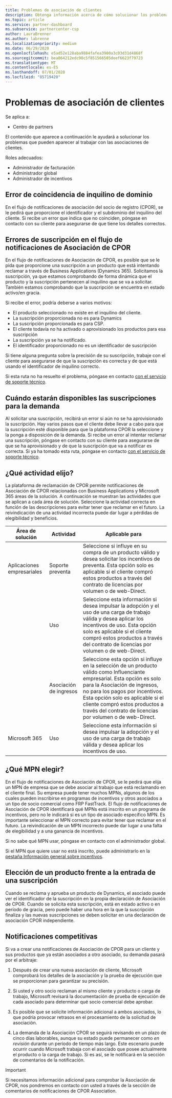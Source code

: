 ```yaml
---
title: Problemas de asociación de clientes
description: Obtenga información acerca de cómo solucionar los problemas que surgen al trabajar con las asociaciones de clientes de los asociados de registro (CPOR).
ms.topic: article
ms.service: partner-dashboard
ms.subservice: partnercenter-csp
author: LauraBrenner
ms.author: labrenne
ms.localizationpriority: medium
ms.date: 06/29/2020
ms.openlocfilehash: e5ad52e128aba9884fafea3900a3c03d31d4868f
ms.sourcegitcommit: bea864212edc90c5f851566505deef6623f79723
ms.translationtype: MT
ms.contentlocale: es-ES
ms.lasthandoff: 07/01/2020
ms.locfileid: "85719420"
---
```

# <a name="customer-association-issues"></a>Problemas de asociación de clientes

Se aplica a:

- Centro de partners

El contenido que aparece a continuación le ayudará a solucionar los problemas que pueden aparecer al trabajar con las asociaciones de clientes.

Roles adecuados:

- Administrador de facturación
- Administrador global
- Administrador de incentivos

## <a name="domain-tenant-mismatch"></a>Error de coincidencia de inquilino de dominio

En el flujo de notificaciones de asociación del socio de registro (CPOR), se le pedirá que proporcione el identificador y el subdominio del inquilino del cliente. Si recibe un error que indica que no coinciden, póngase en contacto con su cliente para asegurarse de que tiene los detalles correctos.

## <a name="subscription-errors-in-the-cpor-association-claim-flow"></a>Errores de suscripción en el flujo de notificaciones de Asociación de CPOR

En el flujo de notificaciones de Asociación de CPOR, es posible que se le pida que proporcione una suscripción a un producto que está intentando reclamar a través de Business Applications (Dynamics 365). Solicitamos la suscripción, ya que estamos comprobando de forma dinámica que el producto y la suscripción pertenecen al inquilino que se va a solicitar. También estamos comprobando que la suscripción se encuentra en estado activo/en gracia.

Si recibe el error, podría deberse a varios motivos:

- El producto seleccionado no existe en el inquilino del cliente.
- La suscripción proporcionada no es para Dynamics
- La suscripción proporcionada es para CSP.
- El cliente todavía no ha activado o aprovisionado los productos para esa suscripción
- La suscripción ya se ha notificado.
- El identificador proporcionado no es un identificador de suscripción

Si tiene alguna pregunta sobre la precisión de su suscripción, trabaje con el cliente para asegurarse de que la suscripción es correcta y de que está usando el identificador de inquilino correcto.

Si esta ruta no ha resuelto el problema, póngase en contacto [con el servicio de soporte técnico](https://partner.microsoft.com/dashboard/support/incentives/servicerequests?category=incentives).

## <a name="when-subscriptions-will-be-available-to-claim"></a>Cuándo estarán disponibles las suscripciones para la demanda

Al solicitar una suscripción, recibirá un error si aún no se ha aprovisionado la suscripción. Hay varios pasos que el cliente debe llevar a cabo para que la suscripción esté disponible para que la plataforma CPOR la seleccione y la ponga a disposición de la demanda. Si recibe un error al intentar reclamar una suscripción, póngase en contacto con su cliente para asegurarse de que se ha aprovisionado y de que la suscripción que va a notificar es correcta. Si ya ha tomado esta ruta, póngase en contacto [con el servicio de soporte técnico](https://partner.microsoft.com/dashboard/support/incentives/servicerequests?category=incentives).

## <a name="which-activity-do-i-choose"></a>¿Qué actividad elijo?

La plataforma de reclamación de CPOR permite notificaciones de Asociación de CPOR relacionadas con Business Applications y Microsoft 365 áreas de la solución. A continuación se muestran las actividades que se aplican a cada área de solución. Seleccione la actividad correcta en función de las descripciones para evitar tener que reclamar en el futuro. La reivindicación de una actividad incorrecta puede dar lugar a pérdidas de elegibilidad y beneficios.


| Área de solución | Actividad | Aplicable para |
| ------ | ----------- | ----------- |
| Aplicaciones empresariales      | Soporte preventa   | Seleccione si influye en su compra de un producto válido y desea solicitar los incentivos de preventa. Esta opción solo es aplicable si el cliente compró estos productos a través del contrato de licencias por volumen o de web-Direct. |
|    |  Uso  | Seleccione esta información si desea impulsar la adopción y el uso de una carga de trabajo válida y desea aplicar los incentivos de uso. Esta opción solo es aplicable si el cliente compró estos productos a través del contrato de licencias por volumen o de web-Direct. |
|    | Asociación de ingresos   | Seleccione esta opción si influye en la selección de un producto válido como Influenciante empresarial. Esta opción es solo para la Asociación de ingresos, no para los pagos por incentivos. Esta opción solo es aplicable si el cliente compró estos productos a través del contrato de licencias por volumen o de web-Direct.   |
| Microsoft 365   | Uso   | Seleccione esta información si desea impulsar la adopción y el uso de una carga de trabajo válida y desea aplicar los incentivos de uso. |

## <a name="which-mpn-do-i-choose"></a>¿Qué MPN elegir?

En el flujo de notificaciones de Asociación de CPOR, se le pedirá que elija un MPN de empresa que se debe asociar al trabajo que está reclamando en el cliente final. Su empresa puede tener muchos MPNs, algunos de los cuales pueden inscribirse en programas de incentivos y otros asociados a un tipo de socio comercial como FRP FastTrack. El flujo de notificaciones de Asociación de CPOR identificará qué MPNs está inscrito en un programa de incentivos, pero no le indicará si es un tipo de asociado específico MPN. Es importante seleccionar el MPN correcto para evitar tener que reclamar en el futuro. La reivindicación de un MPN incorrecto puede dar lugar a una falta de elegibilidad y a una ganancia de incentivos.

Si no sabe qué MPN usar, póngase en contacto con el administrador global.

Si el MPN que quiere usar no está inscrito, puede administrarlo en la [pestaña Información general sobre incentivos](https://partner.microsoft.com/dashboard/incentives/enrollment/summary).

## <a name="choosing-a-product-vs-entering-a-subscription"></a>Elección de un producto frente a la entrada de una suscripción

Cuando se reclama y aprueba un producto de Dynamics, el asociado puede ver el identificador de la suscripción en la propia declaración de Asociación de CPOR. Cuando se solicita esta suscripción, está en estado activo o en período de gracia, pero puede haber una hora en la que la suscripción finaliza y las nuevas suscripciones se deben solicitar en una declaración de asociación CPOR independiente.

## <a name="competing-claims"></a>Notificaciones competitivas

Si va a crear una notificaciones de Asociación de CPOR para un cliente y sus productos que ya están asociados a otro asociado, su demanda pasará por el arbitraje:

1. Después de crear una nueva asociación de cliente, Microsoft comprobará los detalles de la asociación y la prueba de ejecución que se proporcionan para garantizar su precisión.

2. Si usted y otro socio reclaman al mismo cliente y producto o carga de trabajo, Microsoft revisará la documentación de prueba de ejecución de cada asociado para determinar qué socio comercial debe aprobar.

3. Es posible que se solicite información adicional a ambos asociados, lo que podría provocar retrasos en el procesamiento de la solicitud de asociación.

4. La demanda de la Asociación CPOR se seguirá revisando en un plazo de cinco días laborables, aunque su estado puede permanecer como _en revisión_ durante un período de tiempo más largo. Este escenario puede ocurrir cuando Microsoft trabaja con el asociado que posee actualmente el producto o la carga de trabajo. Si es así, se le notificará en la sección de comentarios de la notificación. 

>[!IMPORTANT]
>Si necesitamos información adicional para comprobar la Asociación de CPOR, nos pondremos en contacto con usted a través de la sección de comentarios de notificaciones de CPOR Association.
